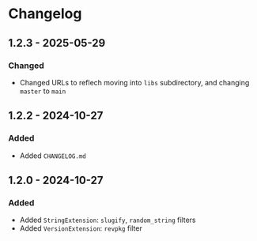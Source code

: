 # Changelog

## 1.2.3 - 2025-05-29

### Changed

- Changed URLs to reflech moving into `libs` subdirectory, and changing `master` to `main`


## 1.2.2 - 2024-10-27

### Added

- Added `CHANGELOG.md`

## 1.2.0 - 2024-10-27

### Added

- Added `StringExtension`: `slugify`, `random_string` filters
- Added `VersionExtension`: `revpkg` filter
